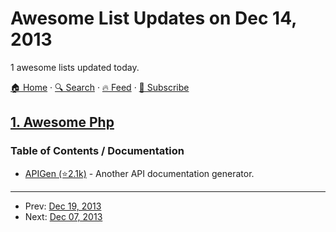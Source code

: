 # Awesome List Updates on Dec 14, 2013

1 awesome lists updated today.

[🏠 Home](/README.md) · [🔍 Search](https://test.trackawesomelist.com/search/) · [🔥 Feed](https://test.trackawesomelist.com/feed.xml) · [📮 Subscribe](https://trackawesomelist.us17.list-manage.com/subscribe?u=d2f0117aa829c83a63ec63c2f&id=36a103854c)



## [1. Awesome Php](/content/ziadoz/awesome-php/README.md)

### Table of Contents / Documentation

*   [APIGen (⭐2.1k)](https://github.com/apigen/apigen) - Another API documentation generator.

---

- Prev: [Dec 19, 2013](/content/2013/12/19/README.md)
- Next: [Dec 07, 2013](/content/2013/12/07/README.md)